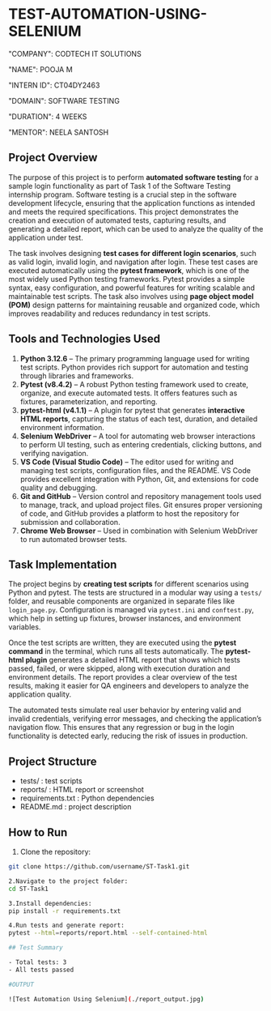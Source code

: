 # TEST-AUTOMATION-USING-SELENIUM

"COMPANY": CODTECH IT SOLUTIONS

"NAME": POOJA M

"INTERN ID": CT04DY2463

"DOMAIN": SOFTWARE TESTING

"DURATION": 4 WEEKS

"MENTOR": NEELA SANTOSH

## Project Overview

The purpose of this project is to perform **automated software testing** for a sample login functionality as part of Task 1 of the Software Testing internship program. Software testing is a crucial step in the software development lifecycle, ensuring that the application functions as intended and meets the required specifications. This project demonstrates the creation and execution of automated tests, capturing results, and generating a detailed report, which can be used to analyze the quality of the application under test.  

The task involves designing **test cases for different login scenarios**, such as valid login, invalid login, and navigation after login. These test cases are executed automatically using the **pytest framework**, which is one of the most widely used Python testing frameworks. Pytest provides a simple syntax, easy configuration, and powerful features for writing scalable and maintainable test scripts. The task also involves using **page object model (POM)** design patterns for maintaining reusable and organized code, which improves readability and reduces redundancy in test scripts.

## Tools and Technologies Used

1. **Python 3.12.6** – The primary programming language used for writing test scripts. Python provides rich support for automation and testing through libraries and frameworks.  
2. **Pytest (v8.4.2)** – A robust Python testing framework used to create, organize, and execute automated tests. It offers features such as fixtures, parameterization, and reporting.  
3. **pytest-html (v4.1.1)** – A plugin for pytest that generates **interactive HTML reports**, capturing the status of each test, duration, and detailed environment information.  
4. **Selenium WebDriver** – A tool for automating web browser interactions to perform UI testing, such as entering credentials, clicking buttons, and verifying navigation.  
5. **VS Code (Visual Studio Code)** – The editor used for writing and managing test scripts, configuration files, and the README. VS Code provides excellent integration with Python, Git, and extensions for code quality and debugging.  
6. **Git and GitHub** – Version control and repository management tools used to manage, track, and upload project files. Git ensures proper versioning of code, and GitHub provides a platform to host the repository for submission and collaboration.  
7. **Chrome Web Browser** – Used in combination with Selenium WebDriver to run automated browser tests.  

## Task Implementation

The project begins by **creating test scripts** for different scenarios using Python and pytest. The tests are structured in a modular way using a `tests/` folder, and reusable components are organized in separate files like `login_page.py`. Configuration is managed via `pytest.ini` and `conftest.py`, which help in setting up fixtures, browser instances, and environment variables.

Once the test scripts are written, they are executed using the **pytest command** in the terminal, which runs all tests automatically. The **pytest-html plugin** generates a detailed HTML report that shows which tests passed, failed, or were skipped, along with execution duration and environment details. The report provides a clear overview of the test results, making it easier for QA engineers and developers to analyze the application quality.  

The automated tests simulate real user behavior by entering valid and invalid credentials, verifying error messages, and checking the application’s navigation flow. This ensures that any regression or bug in the login functionality is detected early, reducing the risk of issues in production.  

## Project Structure

- tests/ : test scripts
- reports/ : HTML report or screenshot
- requirements.txt : Python dependencies
- README.md : project description

## How to Run

1. Clone the repository:
```bash
git clone https://github.com/username/ST-Task1.git

2.Navigate to the project folder:
cd ST-Task1

3.Install dependencies:
pip install -r requirements.txt

4.Run tests and generate report:
pytest --html=reports/report.html --self-contained-html

## Test Summary

- Total tests: 3  
- All tests passed

#OUTPUT

![Test Automation Using Selenium](./report_output.jpg)










